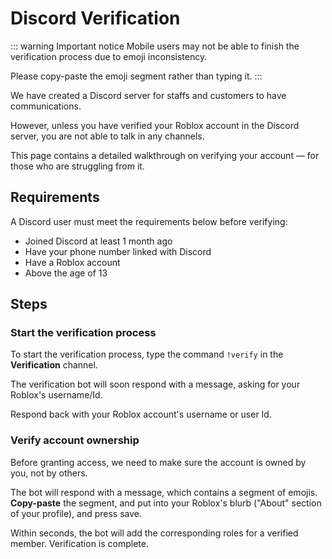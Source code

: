 # Discord Verification
::: warning Important notice
Mobile users may not be able to finish the verification process due to emoji inconsistency.

Please copy-paste the emoji segment rather than typing it.
:::

We have created a Discord server for staffs and customers to have communications.

However, unless you have verified your Roblox account in the Discord server, you are not able to talk in any channels.

This page contains a detailed walkthrough on verifying your account –– for those who are struggling from it.

## Requirements

A Discord user must meet the requirements below before verifying:

- Joined Discord at least 1 month ago
- Have your phone number linked with Discord
- Have a Roblox account
- Above the age of 13

## Steps
### Start the verification process

To start the verification process, type the command `!verify` in the **Verification** channel.

The verification bot will soon respond with a message, asking for your Roblox's username/Id.

Respond back with your Roblox account's username or user Id.

### Verify account ownership

Before granting access, we need to make sure the account is owned by you, not by others.

The bot will respond with a message, which contains a segment of emojis. **Copy-paste** the segment, and put into your Roblox's blurb ("About" section of your profile), and press save.

Within seconds, the bot will add the corresponding roles for a verified member. Verification is complete.